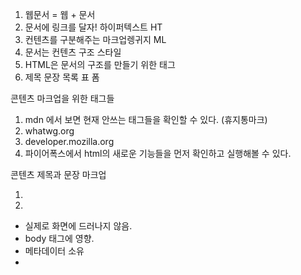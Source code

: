 1. 웹문서 = 웹 + 문서
2. 문서에 링크를 달자! 하이퍼텍스트 HT
3. 컨텐츠를 구분해주는 마크업렝귀지 ML
4. 문서는 컨텐츠 구조 스타일
5. HTML은 문서의 구조를 만들기 위한 태그
6. 제목 문장 목록 표 폼

콘텐츠 마크업을 위한 태그들
1. mdn 에서 보면 현재 안쓰는 태그들을 확인할 수 있다. (휴지통마크)
2. whatwg.org
3. developer.mozilla.org
4. 파이어폭스에서 html의 새로운 기능들을 먼저 확인하고 실행해볼 수 있다.

콘텐츠 제목과 문장 마크업
1. <html/>
2. <head/>
- 실제로 화면에 드러나지 않음.
- body 태그에 영향.
- 메타데이터 소유
- <meta> <title>

3. <body/>
- 화면에 드러나는 부분.
- 제목 태그 <h> 6단계까지 있음.
- 문장 <p> : 한 문장을 감싸주는 태그이지 문장들을 감싸주지는 못함.

범용적인 마크업 도구
1. 방을만드는태그, 컨텐츠설명태그(인라인태그)
2. <div> 영역을나누는태그 (divison)
3. 특별한의미없이 영역을 나눌땐 왠만하면 div

이미지컨텐츠

제목과 번호 정하기

1. header title main footer 

컨텐츠 목록 마크업

1. ol ul dl li 

2. ol : 순서가 있는 리스트

2. ul : 기본 리스트

3. dl : 정의 목록 (타이틀dt,내용dd)

문서 아웃라인 잡기

1. 제목 달아주기
- 제목 부제목 구조화

헤더 영역 콘텐츠와 구조화

콘텐츠와 제목을 묶는 구조화
<div> 태그를 이용한 구조화

흔히 사용하는 웹사이트는 잘되어있나
1. 리스트, 표, 폼 태그사이에는 그 구조를 깨는 태그가 사이에 들어서면 안된다.
